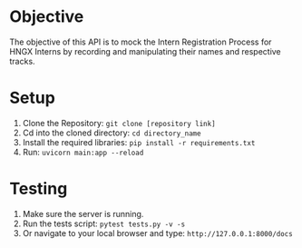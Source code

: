 Objective
=========

The objective of this API is to mock the Intern Registration Process for HNGX Interns by recording and manipulating their names and respective tracks.

Setup
=====

1.  Clone the Repository: `git clone [repository link]`
2.  Cd into the cloned directory: `cd directory_name`
3.  Install the required libraries: `pip install -r requirements.txt`
4.  Run: `uvicorn main:app --reload`

Testing
=======

1.  Make sure the server is running.
2.  Run the tests script: `pytest tests.py -v -s`
3.  Or navigate to your local browser and type: `http://127.0.0.1:8000/docs`